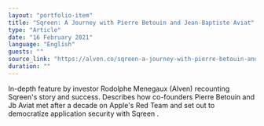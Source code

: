 ```yaml
---
layout: "portfolio-item"
title: "Sqreen: A Journey with Pierre Betouin and Jean-Baptiste Aviat"
type: "Article"
date: "16 February 2021"
language: "English"
guests: ""
source_link: "https://alven.co/sqreen-a-journey-with-pierre-betouin-and-jean-baptiste-aviat/"
duration: ""
---
```


In-depth feature by investor Rodolphe Menegaux (Alven) recounting Sqreen's story and success. Describes how co-founders Pierre Betouin and Jb Aviat met after a decade on Apple's Red Team and set out to democratize application security with Sqreen  .
